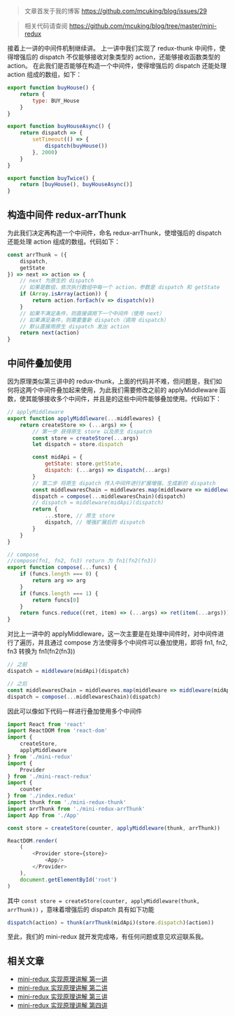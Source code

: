 > 文章首发于我的博客 https://github.com/mcuking/blog/issues/29

> 相关代码请查阅 https://github.com/mcuking/blog/tree/master/mini-redux

接着上一讲的中间件机制继续讲。
上一讲中我们实现了 redux-thunk 中间件，使得增强后的 dispatch 不仅能够接收对象类型的 action，还能够接收函数类型的 action。
在此我们是否能够在构造一个中间件，使得增强后的 dispatch 还能处理 action 组成的数组，如下：

```js
export function buyHouse() {
    return {
        type: BUY_House
    }
}

export function buyHouseAsync() {
    return dispatch => {
        setTimeout(() => {
            dispatch(buyHouse())
        }, 2000)
    }
}

export function buyTwice() {
    return [buyHouse(), buyHouseAsync()]
}
```

## 构造中间件 redux-arrThunk

为此我们决定再构造一个中间件，命名 redux-arrThunk，使增强后的 dispatch 还能处理 action 组成的数组。代码如下：

```js
const arrThunk = ({
    dispatch,
    getState
}) => next => action => {
    // next 为原生的 dispatch
    // 如果是数组，依次执行数组中每一个 action，参数是 dispatch 和 getState
    if (Array.isArray(action)) {
        return action.forEach(v => dispatch(v))
    }
    // 如果不满足条件，则直接调用下一个中间件（使用 next）
    // 如果满足条件，则需要重新 dispatch（调用 dispatch）
    // 默认直接用原生 dispatch 发出 action
    return next(action)
}
```

## 中间件叠加使用

因为原理类似第三讲中的 redux-thunk，上面的代码并不难，但问题是，我们如何将这两个中间件叠加起来使用，为此我们需要修改之前的 applyMiddleware 函数，使其能够接收多个中间件，并且是的这些中间件能够叠加使用。代码如下：

```js
// applyMiddleware
export function applyMiddleware(...middlewares) {
    return createStore => (...args) => {
        // 第一步 获得原生 store 以及原生 dispatch
        const store = createStore(...args)
        let dispatch = store.dispatch

        const midApi = {
            getState: store.getState,
            dispatch: (...args) => dispatch(...args)
        }
        // 第二步 将原生 dipatch 传入中间件进行扩展增强，生成新的 dispatch
        const middlewaresChain = middlewares.map(middleware => middleware(midApi))
        dispatch = compose(...middlewaresChain)(dispatch)
        // dispatch = middleware(midApi)(dispatch)
        return {
            ...store, // 原生 store
            dispatch, // 增强扩展后的 dispatch
        }
    }
}

// compose
//compose(fn1, fn2, fn3) return 为 fn1(fn2(fn3))
export function compose(...funcs) {
    if (funcs.length === 0) {
        return arg => arg
    }
    if (funcs.length === 1) {
        return funcs[0]
    }
    return funcs.reduce((ret, item) => (...args) => ret(item(...args)))
}
```

对比上一讲中的 applyMiddleware，这一次主要是在处理中间件时，对中间件进行了遍历，并且通过 compose 方法使得多个中间件可以叠加使用，即将 fn1, fn2, fn3 转换为 fn1(fn2(fn3))

```js
// 之前
dispatch = middleware(midApi)(dispatch)

// 之后
const middlewaresChain = middlewares.map(middleware => middleware(midApi))
dispatch = compose(...middlewaresChain)(dispatch)
```

因此可以像如下代码一样进行叠加使用多个中间件

``` javascript
import React from 'react'
import ReactDOM from 'react-dom'
import {
    createStore,
    applyMiddleware
} from './mini-redux'
import {
    Provider
} from './mini-react-redux'
import {
    counter
} from './index.redux'
import thunk from './mini-redux-thunk'
import arrThunk from './mini-redux-arrThunk'
import App from './App'

const store = createStore(counter, applyMiddleware(thunk, arrThunk))

ReactDOM.render(
    (
        <Provider store={store}>
            <App/>
        </Provider>
    ),
    document.getElementById('root')
)
```

其中 `const store = createStore(counter, applyMiddleware(thunk, arrThunk))` ，意味着增强后的 dispatch 具有如下功能

```js
dispatch(action) = thunk(arrThunk(midApi)(store.dispatch)(action))
```

至此，我们的 mini-redux 就开发完成咯，有任何问题或意见欢迎联系我。

## 相关文章

* [mini-redux 实现原理讲解 第一讲](https://github.com/mcuking/blog/issues/25)
* [mini-redux 实现原理讲解 第二讲](https://github.com/mcuking/blog/issues/26)
* [mini-redux 实现原理讲解 第三讲](https://github.com/mcuking/blog/issues/27)
* [mini-redux 实现原理讲解 第四讲](https://github.com/mcuking/blog/issues/29)
